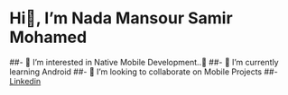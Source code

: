 # Hi👋, I’m Nada Mansour Samir Mohamed
##- 👀 I’m interested in Native Mobile Development..📱
##- 🌱 I’m currently learning Android
##- 💞️ I’m looking to collaborate on Mobile Projects
##- [Linkedin](https://www.linkedin.com/in/nada-mansour-15bb4624b?utm_source=share&utm_campaign=share_via&utm_content=profile&utm_medium=android_app/)


